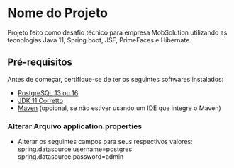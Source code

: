 # Nome do Projeto

Projeto feito como desafio técnico para empresa MobSolution utilizando as tecnologias Java 11, Spring boot, JSF, PrimeFaces e Hibernate.

## Pré-requisitos

Antes de começar, certifique-se de ter os seguintes softwares instalados:

- [PostgreSQL 13 ou 16](https://www.postgresql.org/download/)
- [JDK 11 Corretto](https://docs.aws.amazon.com/pt_br/corretto/latest/corretto-11-ug/downloads-list.html)
- [Maven](https://maven.apache.org/install.html) (opcional, se não estiver usando um IDE que integre o Maven)

### Alterar Arquivo application.properties

- Alterar os seguintes campos para seus respectivos valores: 
  spring.datasource.username=postgres
  spring.datasource.password=admin
